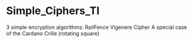 # Simple_Ciphers_TI
3 simple encryption algorithms:
RailFence
Vigenere Cipher
A special case of the Cardano Crille (rotating square)
